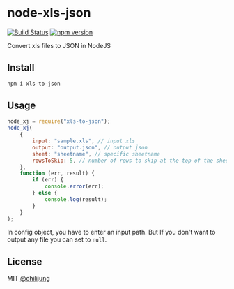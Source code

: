 # node-xls-json

[![Build Status](https://travis-ci.org/rodrigograca31/node-xls-to-json.svg?branch=master)](https://travis-ci.org/rodrigograca31/node-xls-to-json) [![npm version](https://badge.fury.io/js/xls-to-json.svg)](https://www.npmjs.com/package/xls-to-json)

Convert xls files to JSON in NodeJS

## Install

```bash
npm i xls-to-json
```

## Usage

```javascript
node_xj = require("xls-to-json");
node_xj(
	{
		input: "sample.xls", // input xls
		output: "output.json", // output json
		sheet: "sheetname", // specific sheetname
		rowsToSkip: 5, // number of rows to skip at the top of the sheet; defaults to 0
	},
	function (err, result) {
		if (err) {
			console.error(err);
		} else {
			console.log(result);
		}
	}
);
```

In config object, you have to enter an input path. But If you don't want to output any file you can set to `null`.

## License

MIT [@chilijung](http://github.com/chilijung)
